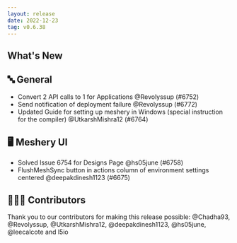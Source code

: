 ```yaml
---
layout: release
date: 2022-12-23
tag: v0.6.38
---
```


## What's New
## 🔤 General
- Convert 2 API calls to 1 for Applications  @Revolyssup (#6752)
- Send notification of deployment failure @Revolyssup (#6772)
- Updated Guide for setting up meshery in Windows (special instruction for the compiler) @UtkarshMishra12 (#6764)

## 🖥 Meshery UI

- Solved Issue 6754 for Designs Page @hs05june (#6758)
- FlushMeshSync button in actions column of environment settings centered @deepakdinesh1123 (#6675)

## 👨🏽‍💻 Contributors

Thank you to our contributors for making this release possible:
@Chadha93, @Revolyssup, @UtkarshMishra12, @deepakdinesh1123, @hs05june, @leecalcote and l5io
